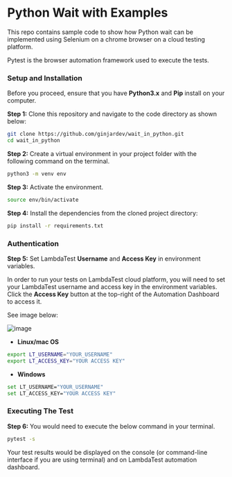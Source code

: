 # Python Wait with Examples

This repo contains sample code to show how Python wait can be implemented  using Selenium on a chrome browser on a cloud testing platform.

Pytest is the browser automation framework used to execute the tests.


### Setup and Installation

Before you proceed, ensure that you have **Python3.x** and **Pip** install on your computer.

**Step 1:** Clone this repository and navigate to the code directory as shown below:

```bash
git clone https://github.com/ginjardev/wait_in_python.git
cd wait_in_python
```


**Step 2:** Create a virtual environment in your project folder with the following command on the terminal.

```bash
python3 -m venv env
```


**Step 3:** Activate the environment.

```bash
source env/bin/activate
```


**Step 4:** Install the dependencies  from the cloned project directory:

```bash
pip install -r requirements.txt
```

### Authentication

**Step 5:** Set LambdaTest **Username** and **Access Key** in environment variables.

In order to run your tests on LambdaTest cloud platform, you will need to set your LambdaTest username and access key in the environment variables. Click the **Access Key** button at the top-right of the Automation Dashboard to access it.

See image below:

 ![image](https://postimg.cc/S2y29Pkg)

* **Linux/mac OS**

```bash
export LT_USERNAME="YOUR_USERNAME" 
export LT_ACCESS_KEY="YOUR ACCESS KEY"
```

* **Windows**

```bash
set LT_USERNAME="YOUR_USERNAME" 
set LT_ACCESS_KEY="YOUR ACCESS KEY"
```

### Executing The Test

**Step 6:** You would need to execute the below command in your terminal.

```bash
pytest -s
```

Your test results would be displayed on the console (or command-line interface if you are using terminal) and on LambdaTest automation dashboard.